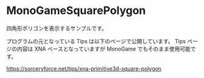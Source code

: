 # MonoGameSquarePolygon
四角形ポリゴンを表示するサンプルです。

プログラムの元となっている Tips は以下のページで公開しています。
Tips ページの内容は XNA ベースとなっていますが MonoGame でもそのまま使用可能です。

https://sorceryforce.net/tips/xna-primitive3d-square-polygon
